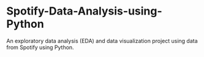 # Spotify-Data-Analysis-using-Python
An exploratory data analysis (EDA) and data visualization project using data from Spotify using Python.
